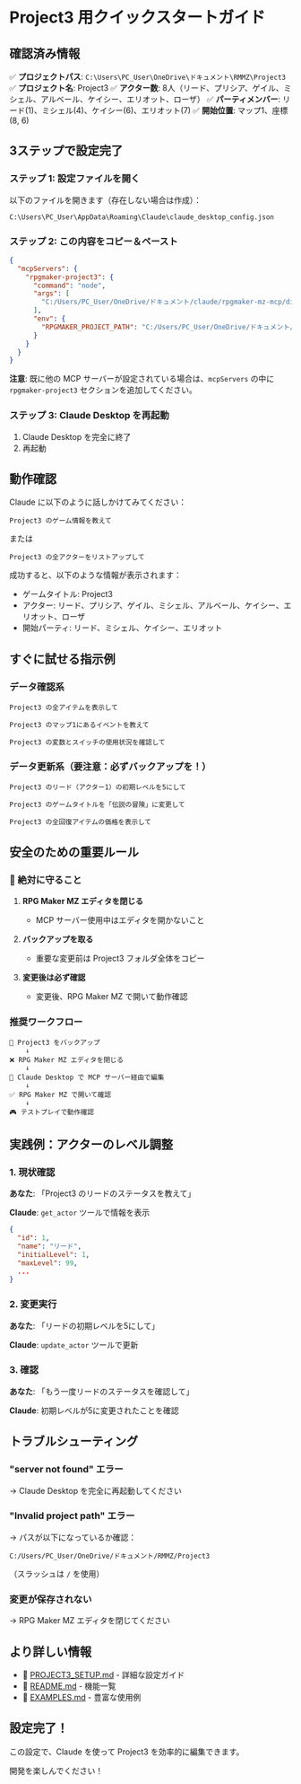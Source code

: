 # Project3 用クイックスタートガイド

## 確認済み情報

✅ **プロジェクトパス**: `C:\Users\PC_User\OneDrive\ドキュメント\RMMZ\Project3`
✅ **プロジェクト名**: Project3
✅ **アクター数**: 8人（リード、プリシア、ゲイル、ミシェル、アルベール、ケイシー、エリオット、ローザ）
✅ **パーティメンバー**: リード(1)、ミシェル(4)、ケイシー(6)、エリオット(7)
✅ **開始位置**: マップ1、座標(8, 6)

## 3ステップで設定完了

### ステップ 1: 設定ファイルを開く

以下のファイルを開きます（存在しない場合は作成）：

```
C:\Users\PC_User\AppData\Roaming\Claude\claude_desktop_config.json
```

### ステップ 2: この内容をコピー＆ペースト

```json
{
  "mcpServers": {
    "rpgmaker-project3": {
      "command": "node",
      "args": [
        "C:/Users/PC_User/OneDrive/ドキュメント/claude/rpgmaker-mz-mcp/dist/index.js"
      ],
      "env": {
        "RPGMAKER_PROJECT_PATH": "C:/Users/PC_User/OneDrive/ドキュメント/RMMZ/Project3"
      }
    }
  }
}
```

**注意**: 既に他の MCP サーバーが設定されている場合は、`mcpServers` の中に `rpgmaker-project3` セクションを追加してください。

### ステップ 3: Claude Desktop を再起動

1. Claude Desktop を完全に終了
2. 再起動

## 動作確認

Claude に以下のように話しかけてみてください：

```
Project3 のゲーム情報を教えて
```

または

```
Project3 の全アクターをリストアップして
```

成功すると、以下のような情報が表示されます：

- ゲームタイトル: Project3
- アクター: リード、プリシア、ゲイル、ミシェル、アルベール、ケイシー、エリオット、ローザ
- 開始パーティ: リード、ミシェル、ケイシー、エリオット

## すぐに試せる指示例

### データ確認系

```
Project3 の全アイテムを表示して
```

```
Project3 のマップ1にあるイベントを教えて
```

```
Project3 の変数とスイッチの使用状況を確認して
```

### データ更新系（要注意：必ずバックアップを！）

```
Project3 のリード（アクター1）の初期レベルを5にして
```

```
Project3 のゲームタイトルを「伝説の冒険」に変更して
```

```
Project3 の全回復アイテムの価格を表示して
```

## 安全のための重要ルール

### 🔴 絶対に守ること

1. **RPG Maker MZ エディタを閉じる**
   - MCP サーバー使用中はエディタを開かないこと

2. **バックアップを取る**
   - 重要な変更前は Project3 フォルダ全体をコピー

3. **変更後は必ず確認**
   - 変更後、RPG Maker MZ で開いて動作確認

### 推奨ワークフロー

```
📁 Project3 をバックアップ
    ↓
❌ RPG Maker MZ エディタを閉じる
    ↓
💬 Claude Desktop で MCP サーバー経由で編集
    ↓
✅ RPG Maker MZ で開いて確認
    ↓
🎮 テストプレイで動作確認
```

## 実践例：アクターのレベル調整

### 1. 現状確認

**あなた**: 「Project3 のリードのステータスを教えて」

**Claude**: `get_actor` ツールで情報を表示
```json
{
  "id": 1,
  "name": "リード",
  "initialLevel": 1,
  "maxLevel": 99,
  ...
}
```

### 2. 変更実行

**あなた**: 「リードの初期レベルを5にして」

**Claude**: `update_actor` ツールで更新

### 3. 確認

**あなた**: 「もう一度リードのステータスを確認して」

**Claude**: 初期レベルが5に変更されたことを確認

## トラブルシューティング

### "server not found" エラー

→ Claude Desktop を完全に再起動してください

### "Invalid project path" エラー

→ パスが以下になっているか確認：
```
C:/Users/PC_User/OneDrive/ドキュメント/RMMZ/Project3
```
（スラッシュは `/` を使用）

### 変更が保存されない

→ RPG Maker MZ エディタを閉じてください

## より詳しい情報

- 📖 [PROJECT3_SETUP.md](PROJECT3_SETUP.md) - 詳細な設定ガイド
- 📖 [README.md](README.md) - 機能一覧
- 📖 [EXAMPLES.md](EXAMPLES.md) - 豊富な使用例

## 設定完了！

この設定で、Claude を使って Project3 を効率的に編集できます。

開発を楽しんでください！
